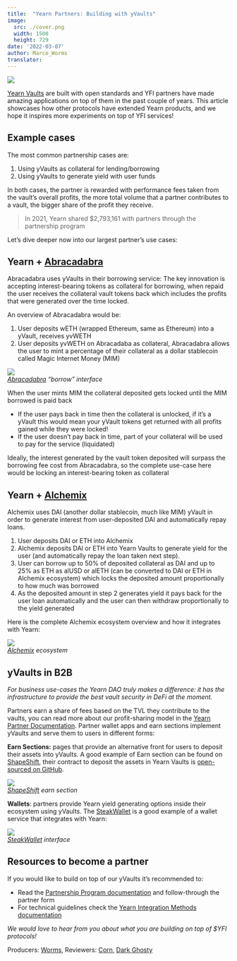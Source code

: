 ```yaml
---
title:  "Yearn Partners: Building with yVaults"
image:
  src: ./cover.png
  width: 1500
  height: 729
date: '2022-03-07'
author: Marco_Worms
translator:
---
```


![](./cover.png?w=1400&h=729)

[Yearn Vaults](https://medium.com/iearn/yearn-finance-explained-what-are-vaults-and-strategies-96970560432) are built with open standards and YFI partners have made amazing applications on top of them in the past couple of years. This article showcases how other protocols have extended Yearn products, and we hope it inspires more experiments on top of YFI services!

## Example cases

The most common partnership cases are:
1. Using yVaults as collateral for lending/borrowing
2. Using yVaults to generate yield with user funds

In both cases, the partner is rewarded with performance fees taken from the vault’s overall profits, the more total volume that a partner contributes to a vault, the bigger share of the profit they receive.

> In 2021, Yearn shared $2,793,161 with partners through the partnership program

Let’s dive deeper now into our largest partner’s use cases:

## Yearn + [Abracadabra](http://abracadabra.money/)

Abracadabra uses yVaults in their borrowing service: The key innovation is accepting interest-bearing tokens as collateral for borrowing, when repaid the user receives the collateral vault tokens back which includes the profits that were generated over the time locked.

An overview of Abracadabra would be:
1. User deposits wETH (wrapped Ethereum, same as Ethereum) into a yVault, receives yvWETH
2. User deposits yvWETH on Abracadaba as collateral, Abracadabra allows the user to mint a percentage of their collateral as a dollar stablecoin called Magic Internet Money (MIM)

![](./image1.jpg?w=633&h=527)\
*[Abracadabra](http://abracadabra.money/) “borrow” interface*

When the user mints MIM the collateral deposited gets locked until the MIM borrowed is paid back

- If the user pays back in time then the collateral is unlocked, if it’s a yVault this would mean your yVault tokens get returned with all profits gained while they were locked!
- If the user doesn’t pay back in time, part of your collateral will be used to pay for the service (liquidated)

Ideally, the interest generated by the vault token deposited will surpass the borrowing fee cost from Abracadabra, so the complete use-case here would be locking an interest-bearing token as collateral

## Yearn + [Alchemix](https://alchemix.fi/)

Alchemix uses DAI (another dollar stablecoin, much like MIM) yVault in order to generate interest from user-deposited DAI and automatically repay loans.

1. User deposits DAI or ETH into Alchemix
2. Alchemix deposits DAI or ETH into Yearn Vaults to generate yield for the user (and automatically repay the loan taken next step).
3. User can borrow up to 50% of deposited collateral as DAI and up to 25% as ETH as alUSD or alETH (can be converted to DAI or ETH in Alchemix ecosystem) which locks the deposited amount proportionally to how much was borrowed
4. As the deposited amount in step 2 generates yield it pays back for the user loan automatically and the user can then withdraw proportionally to the yield generated

Here is the complete Alchemix ecosystem overview and how it integrates with Yearn:

![](./image2.png?w=1400&h=950)\
*[Alchemix](https://alchemix.fi/) ecosystem*

## yVaults in B2B

*For business use-cases the Yearn DAO truly makes a difference: it has the infrastructure to provide the best vault security in DeFi at the moment.*

Partners earn a share of fees based on the TVL they contribute to the vaults, you can read more about our profit-sharing model in the [Yearn Partner Documentation](https://docs.yearn.finance/partners/introduction). Partner wallet apps and earn sections implement yVaults and serve them to users in different forms:

**Earn Sections:** pages that provide an alternative front for users to deposit their assets into yVaults. A good example of Earn section can be found on [ShapeShift](https://shapeshift.com/), their contract to deposit the assets in Yearn Vaults is [open-sourced on GitHub](https://github.com/shapeshift/yearn-router).

![](./image3.jpg?w=750&h=554)\
*[ShapeShift](https://shapeshift.com/) earn section*

**Wallets**: partners provide Yearn yield generating options inside their ecosystem using yVaults. The [SteakWallet](https://www.steakwallet.fi/) is a good example of a wallet service that integrates with Yearn:

![](./image4.jpg?w=363&h=681)\
*[SteakWallet](https://www.steakwallet.fi/) interface*

## Resources to become a partner

If you would like to build on top of our yVaults it’s recommended to:

- Read the [Partnership Program documentation](https://docs.yearn.finance/partners/introduction) and follow-through the partner form
- For technical guidelines check the [Yearn Integration Methods documentation](https://docs.yearn.finance/partners/integration_guide)

*We would love to hear from you about what you are building on top of $YFI protocols!*

Producers: [Worms](https://twitter.com/MarcoWorms), Reviewers: [Corn](https://twitter.com/omgcorn), [Dark Ghosty](https://github.com/DarkGhost7)